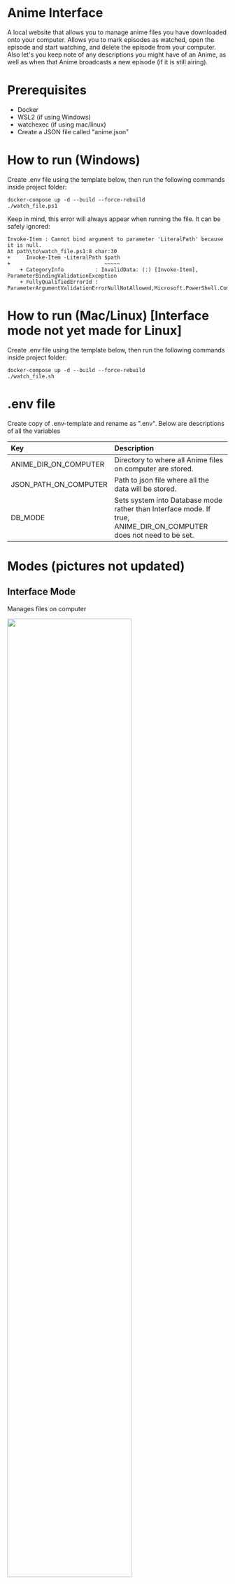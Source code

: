 # Anime Interface
A local website that allows you to manage anime files you have downloaded onto your computer. Allows you to mark episodes as watched, open the episode and start watching, and delete the episode from your computer. Also let's you keep note of any descriptions you might have of an Anime, as well as when that Anime broadcasts a new episode (if it is still airing).

# Prerequisites
- Docker
- WSL2 (if using Windows)
- watchexec (if using mac/linux)
- Create a JSON file called "anime.json"

# How to run (Windows)
Create .env file using the template below, then run the following commands inside project folder:
```
docker-compose up -d --build --force-rebuild
./watch_file.ps1
```
Keep in mind, this error will always appear when running the file. It can be safely ignored:
```
Invoke-Item : Cannot bind argument to parameter 'LiteralPath' because it is null.
At path\to\watch_file.ps1:8 char:30
+     Invoke-Item -LiteralPath $path
+                              ~~~~~
    + CategoryInfo          : InvalidData: (:) [Invoke-Item], ParameterBindingValidationException
    + FullyQualifiedErrorId : ParameterArgumentValidationErrorNullNotAllowed,Microsoft.PowerShell.Commands.InvokeItemCommand
```

# How to run (Mac/Linux) [Interface mode not yet made for Linux]
Create .env file using the template below, then run the following commands inside project folder:
```
docker-compose up -d --build --force-rebuild
./watch_file.sh
```

# .env file
Create copy of .env-template and rename as ".env". Below are descriptions of all the variables

| Key | Description |
|:--- |:----------- |
| ANIME_DIR_ON_COMPUTER | Directory to where all Anime files on computer are stored.
| JSON_PATH_ON_COMPUTER | Path to json file where all the data will be stored.
| DB_MODE  | Sets system into Database mode rather than Interface mode. If true, ANIME_DIR_ON_COMPUTER does not need to be set.

# Modes (pictures not updated)
## Interface Mode
Manages files on computer

<img src="https://i.imgur.com/WyUzrkG.jpg" width=75% height=75%>
<img src="https://i.imgur.com/A5locmV.jpg" width=75% height=75%>
<img src="https://i.imgur.com/hVOxHuQ.jpg" width=50% height=50%>

## Database Mode
Only keeps track of anime information

<img src="https://i.imgur.com/4ZyIfk0.jpg" width=75% height=75%>
<img src="https://i.imgur.com/pwEejsG.jpg" width=50% height=50%>
<img src="https://i.imgur.com/YjVzCEB.jpg" width=50% height=50%>
